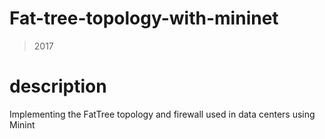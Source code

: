 # Fat-tree-topology-with-mininet
>2017
# description
Implementing the FatTree topology and firewall used in data centers using Minint
